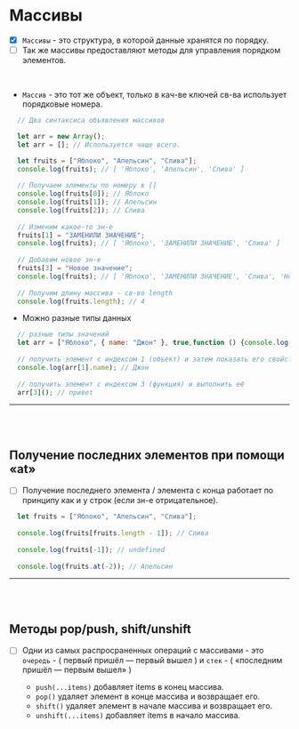# Массивы 

- [x] `Массивы` - это структура, в которой данные хранятся по порядку.
- [ ] Так же массивы предоставляют методы для управления порядком элементов.

<br>

  + `Массив` - это тот же объект, только в кач-ве ключей св-ва использует порядковые номера.

```javascript
  // Два синтаксиса объявления массивов

  let arr = new Array();
  let arr = []; // Используется чаще всего.
```

```javascript
  let fruits = ["Яблоко", "Апельсин", "Слива"];
  console.log(fruits); // [ 'Яблоко', 'Апельсин', 'Слива' ]
  
  // Получаем элементы по номеру в []
  console.log(fruits[0]); // Яблоко
  console.log(fruits[1]); // Апельсин
  console.log(fruits[2]); // Слива
  
  // Изменим какое-то зн-е
  fruits[1] = "ЗАМЕНИЛИ ЗНАЧЕНИЕ";
  console.log(fruits); // [ 'Яблоко', 'ЗАМЕНИЛИ ЗНАЧЕНИЕ', 'Слива' ]
  
  // Добавим новое зн-е
  fruits[3] = "Новое значение";
  console.log(fruits); // [ 'Яблоко', 'ЗАМЕНИЛИ ЗНАЧЕНИЕ', 'Слива', 'Новое значение' ]
  
  // Получим длину массива - св-во length
  console.log(fruits.length); // 4
```

+ Можно разные типы данных

```javascript
  // разные типы значений
  let arr = ["Яблоко", { name: "Джон" }, true,function () {console.log("привет");},];
  
  // получить элемент с индексом 1 (объект) и затем показать его свойство
  console.log(arr[1].name); // Джон
  
  // получить элемент с индексом 3 (функция) и выполнить её
  arr[3](); // привет
```

<hr>
<br>
<br>

<h2>Получение последних элементов при помощи «at»</h2>

- [ ] Получение последнего элемента / элемента с конца работает по принципу как и у строк (если зн-е отрицательное).

```javascript
  let fruits = ["Яблоко", "Апельсин", "Слива"];
  
  console.log(fruits[fruits.length - 1]); // Слива
  
  console.log(fruits[-1]); // undefined
  
  console.log(fruits.at(-2)); // Апельсин
```

<hr>
<br>
<br>

<h2>Методы pop/push, shift/unshift</h2>

- [ ] Одни из самых распросраненных операций с массивами - это `очередь` - ( первый пришёл — первый вышел ) и `стек` - ( «последним пришёл — первым вышел» )

  + `push(...items)` добавляет items в конец массива.
  + `pop()` удаляет элемент в конце массива и возвращает его.
  + `shift()` удаляет элемент в начале массива и возвращает его.
  + `unshift(...items)` добавляет items в начало массива.
